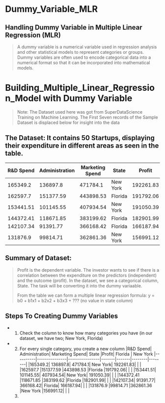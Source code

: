 # Dummy_Variable_MLR
## Handling Dummy Variable in Multiple Linear Regression (MLR)
> A dummy variable is a numerical variable used in regression analysis and other statistical models to represent categories or groups. Dummy variables are often used to encode categorical data into a numerical format so that it can be incorporated into mathematical models.

# Building_Multiple_Linear_Regression_Model with Dummy Variable
> Note: The Dataset used here was got from SuperDataScience Training on Machine Learning.
> The First Seven records of the Sample Dataset is displaced below for insight into the data

## The Dataset: It contains 50 Startups, displaying their expenditure in different areas as seen in the table.
|R&D Spend|	Administration|	Marketing Spend|	State	|Profit|
|----------|---------------|----------------|-------|-------|
|165349.2|	136897.8|	471784.1|	New York|	192261.83|
|162597.7	|151377.59	|443898.53	|Florida	|191792.06|
|153441.51|	101145.55|	407934.54|	New York|	191050.39|
|144372.41	|118671.85	|383199.62	|Florida	|182901.99|
|142107.34|	91391.77|	366168.42|	Florida|	166187.94|
|131876.9	|99814.71	|362861.36	|New York	|156991.12|

## Summary of Dataset:
> Profit is the dependent variable. The investor wants to see if there is a correlation between the expenditure on the predictors (independent) and the outcome (profit). In the dataset, we see a categorical column, State. The task will be converting it into the dummy variaable.
> 
> From the table we can form a multiple linear regression formula:
> y = b0 + b1x1 + b2x2 + b3x3 + ??? (no value in state column)

## Steps To Creating Dummy Variables
+ 1. Check the column to know how many categories you have (in our dataset, we have two; New York, Florida)
+ 2. For every single category, you create a new column
|R&D Spend|	Administration|	Marketing Spend|	State	|Profit| Florida | New York
|----------|---------------|----------------|-------|-------|--------|--------|
|165349.2|	136897.8|	471784.1|	New York|	192261.83| | |
|162597.7	|151377.59	|443898.53	|Florida	|191792.06| | |
|153441.51|	101145.55|	407934.54|	New York|	191050.39| | |
|144372.41	|118671.85	|383199.62	|Florida	|182901.99| | |
|142107.34|	91391.77|	366168.42|	Florida|	166187.94| | |
|131876.9	|99814.71	|362861.36	|New York	|156991.12| | |
  4. 
